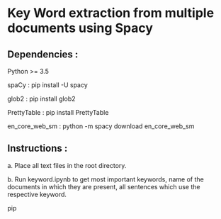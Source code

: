 # Key Word extraction from multiple documents using Spacy

## Dependencies : 
<p>Python >= 3.5<p>
<p>spaCy : pip install -U spacy<p>
<p>glob2 : pip install glob2<p>
<p>PrettyTable : pip install PrettyTable<p>
<p>en_core_web_sm : python -m spacy download en_core_web_sm<p>

## Instructions :
<p>a. Place all text files in the root directory.<p>
<p>b. Run keyword.ipynb to get most important keywords, name of the documents in which they are present, all sentences which use the respective keyword.<p>pip



